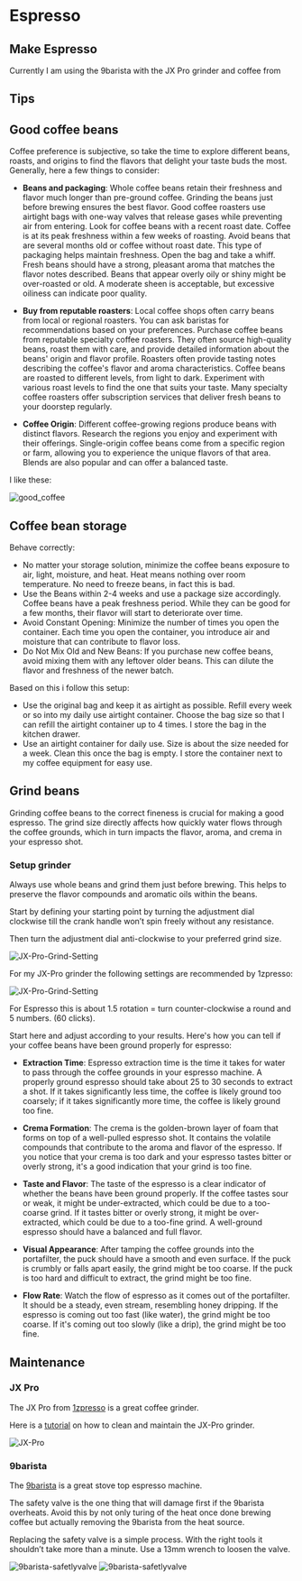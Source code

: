 # Espresso

## Make Espresso

Currently I am using the 9barista with the JX Pro grinder and coffee from 

## Tips

## Good coffee beans

Coffee preference is subjective, so take the time to explore different beans, roasts, and origins to find the flavors that delight your taste buds the most. Generally, here a few things to consider:

- **Beans and packaging**: Whole coffee beans retain their freshness and flavor much longer than pre-ground coffee. Grinding the beans just before brewing ensures the best flavor. Good coffee roasters use airtight bags with one-way valves that release gases while preventing air from entering. Look for coffee beans with a recent roast date. Coffee is at its peak freshness within a few weeks of roasting. Avoid beans that are several months old or coffee without roast date. This type of packaging helps maintain freshness. Open the bag and take a whiff. Fresh beans should have a strong, pleasant aroma that matches the flavor notes described. Beans that appear overly oily or shiny might be over-roasted or old. A moderate sheen is acceptable, but excessive oiliness can indicate poor quality.

- **Buy from reputable roasters**: Local coffee shops often carry beans from local or regional roasters. You can ask baristas for recommendations based on your preferences. Purchase coffee beans from reputable specialty coffee roasters. They often source high-quality beans, roast them with care, and provide detailed information about the beans' origin and flavor profile. Roasters often provide tasting notes describing the coffee's flavor and aroma characteristics. Coffee beans are roasted to different levels, from light to dark. Experiment with various roast levels to find the one that suits your taste. Many specialty coffee roasters offer subscription services that deliver fresh beans to your doorstep regularly.

- **Coffee Origin**: Different coffee-growing regions produce beans with distinct flavors. Research the regions you enjoy and experiment with their offerings. Single-origin coffee beans come from a specific region or farm, allowing you to experience the unique flavors of that area. Blends are also popular and can offer a balanced taste.

I like these:

![good_coffee](_good_coffee.jpg)

## Coffee bean storage

Behave correctly:

- No matter your storage solution, minimize the coffee beans exposure to air, light, moisture, and heat. Heat means nothing over room temperature. No need to freeze beans, in fact this is bad.
- Use the Beans within 2-4 weeks and use a package size accordingly. Coffee beans have a peak freshness period. While they can be good for a few months, their flavor will start to deteriorate over time.
- Avoid Constant Opening: Minimize the number of times you open the container. Each time you open the container, you introduce air and moisture that can contribute to flavor loss.
- Do Not Mix Old and New Beans: If you purchase new coffee beans, avoid mixing them with any leftover older beans. This can dilute the flavor and freshness of the newer batch.

Based on this i follow this setup:

- Use the original bag and keep it as airtight as possible. Refill every week or so into my daily use airtight container. Choose the bag size so that I can refill the airtight container up to 4 times. I store the bag in the kitchen drawer.
- Use an airtight container for daily use. Size is about the size needed for a week. Clean this once the bag is empty. I store the container next to my coffee equipment for easy use.

## Grind beans

Grinding coffee beans to the correct fineness is crucial for making a good espresso. The grind size directly affects how quickly water flows through the coffee grounds, which in turn impacts the flavor, aroma, and crema in your espresso shot.

### Setup grinder

Always use whole beans and grind them just before brewing. This helps to preserve the flavor compounds and aromatic oils within the beans.

Start by defining your starting point by turning the adjustment dial clockwise till the crank handle won’t spin freely without any resistance.

Then turn the adjustment dial anti-clockwise to your preferred grind size.

![JX-Pro-Grind-Setting](_JX-Pro-Grind-Setting2.webp)

For my JX-Pro grinder the following settings are recommended by 1zpresso:

![JX-Pro-Grind-Setting](_JX-Pro-Grind-Setting.webp)

For Espresso this is about 1.5 rotation = turn counter-clockwise a round and 5 numbers. (60 clicks).

Start here and adjust according to your results. Here's how you can tell if your coffee beans have been ground properly for espresso:

- **Extraction Time**: Espresso extraction time is the time it takes for water to pass through the coffee grounds in your espresso machine. A properly ground espresso should take about 25 to 30 seconds to extract a shot. If it takes significantly less time, the coffee is likely ground too coarsely; if it takes significantly more time, the coffee is likely ground too fine.

- **Crema Formation**: The crema is the golden-brown layer of foam that forms on top of a well-pulled espresso shot. It contains the volatile compounds that contribute to the aroma and flavor of the espresso. If you notice that your crema is too dark and your espresso tastes bitter or overly strong, it's a good indication that your grind is too fine.

- **Taste and Flavor**: The taste of the espresso is a clear indicator of whether the beans have been ground properly. If the coffee tastes sour or weak, it might be under-extracted, which could be due to a too-coarse grind. If it tastes bitter or overly strong, it might be over-extracted, which could be due to a too-fine grind. A well-ground espresso should have a balanced and full flavor.

- **Visual Appearance**: After tamping the coffee grounds into the portafilter, the puck should have a smooth and even surface. If the puck is crumbly or falls apart easily, the grind might be too coarse. If the puck is too hard and difficult to extract, the grind might be too fine.

- **Flow Rate**: Watch the flow of espresso as it comes out of the portafilter. It should be a steady, even stream, resembling honey dripping. If the espresso is coming out too fast (like water), the grind might be too coarse. If it's coming out too slowly (like a drip), the grind might be too fine.

## Maintenance

### JX Pro

The JX Pro from [1zpresso](https://1zpresso.coffee/) is a great coffee grinder.

Here is a [tutorial](https://1zpresso.coffee/clean-tutorial-for-top-adjustment/) on how to clean and maintain the JX-Pro grinder.

![JX-Pro](_JX-Pro.webp)

### 9barista

The [9barista](https://9barista.com/) is a great stove top espresso machine.

The safety valve is the one thing that will damage first if the 9barista overheats. Avoid this by not only turing of the heat once done brewing coffee but actually removing the 9barista from the heat source.

Replacing the safety valve is a simple process. With the right tools it shouldn’t take more than a minute. Use a 13mm wrench to loosen the valve.

![9barista-safetlyvalve](_9barista-safetlyvalve2.png)
![9barista-safetlyvalve](_9barista-safetlyvalve.png)
